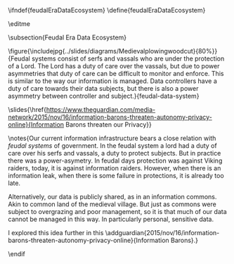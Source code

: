 \ifndef{feudalEraDataEcosystem}
\define{feudalEraDataEcosystem}

\editme

\subsection{Feudal Era Data Ecosystem}


\figure{\includejpg{../slides/diagrams/Medievalplowingwoodcut}{80%}}{Feudal systems consist of serfs and vassals who are under the protection of a Lord. The Lord has a duty of care over the vassals, but due to power asymmetries that duty of care can be difficult to monitor and enforce. This is similar to the way our information is managed. Data controllers have a duty of care towards their data subjects, but there is also a power asymmetry between controller and subject.}{feudal-data-system}

\slides{\href{https://www.theguardian.com/media-network/2015/nov/16/information-barons-threaten-autonomy-privacy-online}{Information Barons threaten our Privacy}}

\notes{Our current information infrastructure bears a close relation with *feudal systems* of government. In the feudal system a lord had a duty of care over his serfs and vassals, a duty to protect subjects. But in practice there was a power-asymetry. In feudal days protection was against Viking raiders, today, it is against information raiders. However, when there is an information leak, when there is some failure in protections, it is already too late. 

Alternatively, our data is publicly shared, as in an information commons. Akin to common land of the medieval village. But just as commons were subject to overgrazing and poor management, so it is that much of our data cannot be managed in this way. In particularly personal, sensitive data. 

I explored this idea further in this \addguardian{2015/nov/16/information-barons-threaten-autonomy-privacy-online}{Information Barons}.}

\endif
